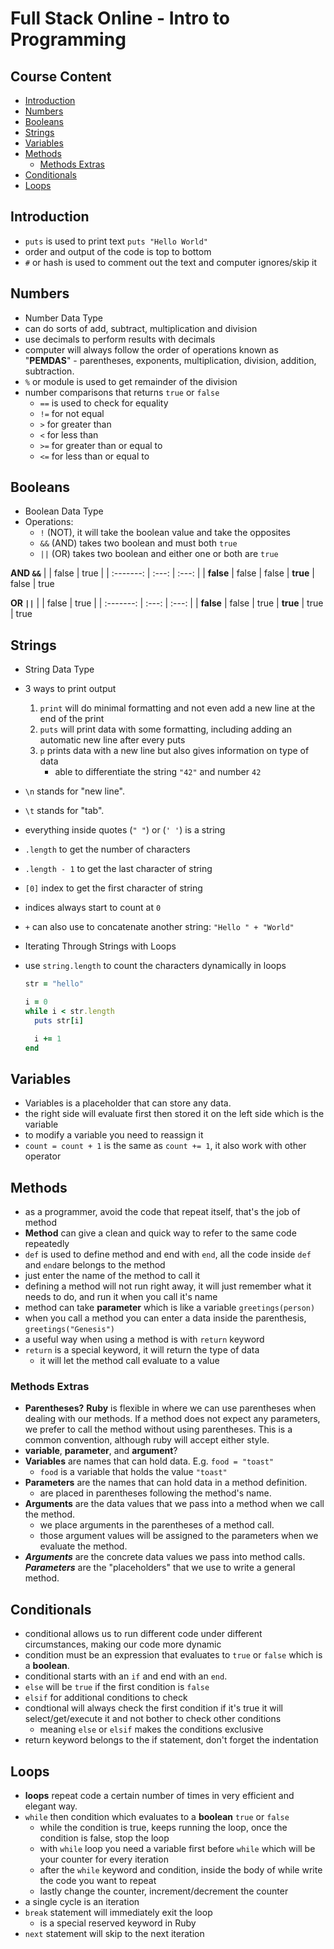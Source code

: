 # Full Stack Online - Intro to Programming <!-- omit in toc -->

## Course Content <!-- omit in toc -->

- [Introduction](#introduction)
- [Numbers](#numbers)
- [Booleans](#booleans)
- [Strings](#strings)
- [Variables](#variables)
- [Methods](#methods)
  - [Methods Extras](#methods-extras)
- [Conditionals](#conditionals)
- [Loops](#loops)


## Introduction

- `puts` is used to print text `puts "Hello World"`
- order and output of the code is top to bottom
- `#` or hash is used to comment out the text and computer ignores/skip it


## Numbers

- Number Data Type
- can do sorts of add, subtract, multiplication and division
- use decimals to perform results with decimals
- computer will always follow the order of operations known as "**PEMDAS**" - parentheses, exponents, multiplication, division, addition, subtraction.
- `%` or module is used to get remainder of the division
- number comparisons that returns `true` or `false`
  - `==` is used to check for equality
  - `!=` for not equal
  - `>` for greater than
  - `<` for less than
  - `>=` for greater than or equal to
  - `<=` for less than or equal to


## Booleans

- Boolean Data Type
- Operations:
  - `!` (NOT), it will take the boolean value and take the opposites
  - `&&` (AND) takes two boolean and must both `true`
  - `||` (OR) takes two boolean and either one or both are `true`

**AND `&&`**
|           | false | true  |
| :-------: | :---: | :---: |
| **false** | false | false
| **true**  | false | true

**OR `||`**
|           | false | true  |
| :-------: | :---: | :---: |
| **false** | false | true
| **true**  | true  | true


## Strings

- String Data Type
- 3 ways to print output
  1. `print` will do minimal formatting and not even add a new line at the end of the print
  2. `puts` will print data with some formatting, including adding an automatic new line after every puts
  3. `p` prints data with a new line but also gives information on type of data
     - able to differentiate the string `"42"` and number `42`
- `\n` stands for "new line".
- `\t` stands for "tab".
- everything inside quotes (`" "`) or (`' '`) is a string
- `.length` to get the number of characters
- `.length - 1` to get the last character of string
- `[0]` index to get the first character of string
- indices always start to count at `0`
- `+` can also use to concatenate another string: `"Hello " + "World"`
- Iterating Through Strings with Loops
- use `string.length` to count the characters dynamically in loops

  ```ruby
  str = "hello"

  i = 0
  while i < str.length
    puts str[i]

    i += 1
  end
  ```


## Variables

- Variables is a placeholder that can store any data.
- the right side will evaluate first then stored it on the left side which is the variable
- to modify a variable you need to reassign it
- `count = count + 1` is the same as `count += 1`, it also work with other operator


## Methods

- as a programmer, avoid the code that repeat itself, that's the job of method
- **Method** can give a clean and quick way to refer to the same code repeatedly
- `def` is used to define method and end with `end`, all the code inside `def` and `end`are belongs to the method
- just enter the name of the method to call it
- defining a method will not run right away, it will just remember what it needs to do, and run it when you call it's name
- method can take **parameter** which is like a variable `greetings(person)`
- when you call a method you can enter a data inside the parenthesis, `greetings("Genesis")`
- a useful way when using a method is with `return` keyword
- `return` is a special keyword, it will return the type of data
  - it will let the method call evaluate to a value


### Methods Extras

- **Parentheses?** **Ruby** is flexible in where we can use parentheses when dealing with our methods. If a method does not expect any parameters, we prefer to call the method without using parentheses. This is a common convention, although ruby will accept either style.
- **variable**, **parameter**, and **argument**?
- **Variables** are names that can hold data. E.g. `food = "toast"`
  - `food` is a variable that holds the value `"toast"`
- **Parameters** are the names that can hold data in a method definition.
  - are placed in parentheses following the method's name.
- **Arguments** are the data values that we pass into a method when we call the method.
  - we place arguments in the parentheses of a method call.
  - those argument values will be assigned to the parameters when we evaluate the method.
- **_Arguments_** are the concrete data values we pass into method calls. **_Parameters_** are the "placeholders" that we use to write a general method.


## Conditionals

- conditional allows us to run different code under different circumstances, making our code more dynamic
- condition must be an expression that evaluates to `true` or `false` which is a **boolean**.
- conditional starts with an `if` and end with an `end`.
- `else` will be `true` if the first condition is `false`
- `elsif` for additional conditions to check
- condtional will always check the first condition if it's true it will select/get/execute it and not bother to check other conditions
  - meaning `else` or `elsif` makes the conditions exclusive
- return keyword belongs to the if statement, don't forget the indentation


## Loops

- **loops** repeat code a certain number of times in very efficient and elegant way.
- `while` then condition which evaluates to a **boolean** `true` or `false`
  - while the condition is true, keeps running the loop, once the condition is false, stop the loop
  - with `while` loop you need a variable first before `while` which will be your counter for every iteration
  - after the `while` keyword and condition, inside the body of while write the code you want to repeat
  - lastly change the counter, increment/decrement the counter
- a single cycle is an iteration
- `break` statement will immediately exit the loop
  - is a special reserved keyword in Ruby
- `next` statement will skip to the next iteration